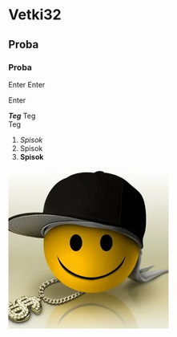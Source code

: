 # Vetki32
 
## Proba
### Proba

Enter Enter

Enter

***Teg*** Teg <br/> Teg

1. _Spisok_
2. Spisok
3. **Spisok**

![logo](Image\Paint.jpg)